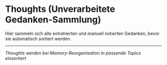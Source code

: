 # Thoughts (Unverarbeitete Gedanken-Sammlung)

Hier sammeln sich alle extrahierten und manuell notierten Gedanken, bevor sie automatisch sortiert werden.

---
*Thoughts werden bei Memory-Reorganisation in passende Topics einsortiert*